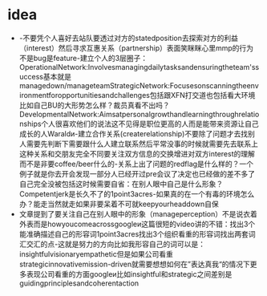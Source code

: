 # idea
- -不要凭个人喜好去站队要透过对方的statedposition去探索对方的利益（interest）然后寻求互惠关系（partnership）表面笑眯眯心里mmp的行为不是bug是feature-建立个人的3层圈子：OperationalNetwork:Involvesmanagingdailytasksandensuringtheteam'ssuccess基本就是managedown/manageteamStrategicNetwork:Focusesonscanningtheenvironmentforopportunitiesandchallenges包括跟XFN打交道也包括看大环境比如自己BU的大形势怎么样？裁员真看不出吗？DevelopmentalNetwork:Aimsatpersonalgrowthandlearningthroughrelationships个人很喜欢他们的说法这不见得是职位更高的人而是能带来资源让自己成长的人Waraldи-建立合作关系(createrelationship)不要除了问题才去找别人需要先判断下需要跟什么人建立联系然后平常没事的时候就需要先去联系上这种关系和交朋友完全不同要关注双方信息的交换增进对双方interest的理解而不是非要coffee/beer什么的-关系上出了问题的redflag是什么样的？一个例子就是你去开会发现一部分人已经开过pre会议了决定也已经做的差不多了自己完全没被包括这时候需要自省：在别人眼中自己是什么形象？Competentjerk是长久不了的1point3acres-如果真的在一个有毒的环境怎么办？能走当然就走如果非要呆着不可就keepyourheaddown自保
- 文章提到了要关注自己在别人眼中的形象（manageperception）不是说衣着外表而是howyoucomeacrossgoogleи这篇很短的video讲的不错：找出3个能准确描述自己的形容词1point3acres找出3个组织看重的形容词找出两套词汇交汇的点-这就是努力的方向比如我形容自己的词可以是：insightfulvisionaryempathetic但是如果公司看重strategicinnovativemission-driven就需要想想如何在”表达真我“的情况下更多表现公司看重的方面googleи比如insightful和strategic之间差别是guidingprinciplesandcoherentaction